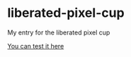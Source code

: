 liberated-pixel-cup
===================

My entry for the liberated pixel cup

[You can test it here](http://seveibar.github.com/liberated-pixel-cup/)
